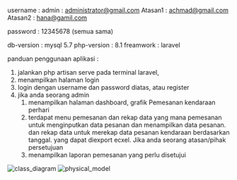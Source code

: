 username : admin   : administrator@gmail.com
	     Atasan1 : achmad@gmail.com
	     Atasan2 : hana@gamil.com  

password : 12345678 (semua sama)

db-version : mysql 5.7
php-version : 8.1
freamwork : laravel

panduan penggunaan aplikasi :

1. jalankan php artisan serve pada terminal laravel,
2. menampilkan halaman login
3. login dengan username dan password diatas, atau register
4. jika anda seorang admin
	1. menampilkan halaman dashboard, grafik Pemesanan kendaraan perhari
	2. terdapat menu pemesanan dan rekap data yang mana pemesanan untuk menginputkan data pesanan
	   dan menampilkan data pesanan. dan rekap data untuk merekap data pesanan kendaraan berdasarkan tanggal.
	   yang dapat diexport ecxel.
    Jika anda seorang atasan/pihak persetujuan
	1. menampilkan laporan pemesanan yang perlu disetujui


		
![class_diagram](https://user-images.githubusercontent.com/39339773/213682081-0db049ad-3176-479c-8f5c-31f4f1476c12.jpg)
![physical_model](https://user-images.githubusercontent.com/39339773/213682085-32bf7e32-5d7e-4f67-9834-c5c990d95b5e.jpg)
